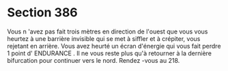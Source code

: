 # Section 386

Vous n 'avez pas fait trois mètres en direction de l'ouest que vous vous heurtez à une
barrière invisible qui se met à siffler et à crépiter, vous rejetant en arrière. Vous avez
heurté un écran d'énergie qui vous fait perdre 1 point d' ENDURANCE . Il ne vous reste plus
qu'à retourner à la dernière bifurcation pour continuer vers le nord. Rendez -vous au 218.